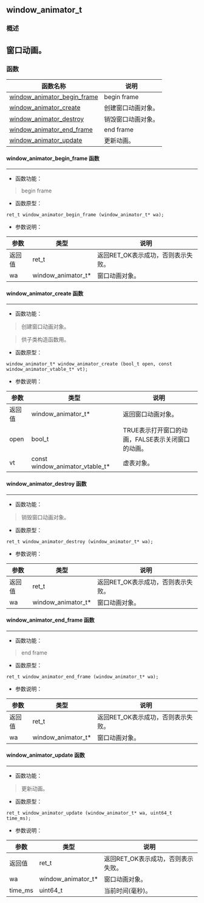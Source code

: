 ## window\_animator\_t
### 概述
窗口动画。
----------------------------------
### 函数
<p id="window_animator_t_methods">

| 函数名称 | 说明 | 
| -------- | ------------ | 
| <a href="#window_animator_t_window_animator_begin_frame">window\_animator\_begin\_frame</a> | begin frame |
| <a href="#window_animator_t_window_animator_create">window\_animator\_create</a> | 创建窗口动画对象。 |
| <a href="#window_animator_t_window_animator_destroy">window\_animator\_destroy</a> | 销毁窗口动画对象。 |
| <a href="#window_animator_t_window_animator_end_frame">window\_animator\_end\_frame</a> | end frame |
| <a href="#window_animator_t_window_animator_update">window\_animator\_update</a> | 更新动画。 |
#### window\_animator\_begin\_frame 函数
-----------------------

* 函数功能：

> <p id="window_animator_t_window_animator_begin_frame">begin frame

* 函数原型：

```
ret_t window_animator_begin_frame (window_animator_t* wa);
```

* 参数说明：

| 参数 | 类型 | 说明 |
| -------- | ----- | --------- |
| 返回值 | ret\_t | 返回RET\_OK表示成功，否则表示失败。 |
| wa | window\_animator\_t* | 窗口动画对象。 |
#### window\_animator\_create 函数
-----------------------

* 函数功能：

> <p id="window_animator_t_window_animator_create">创建窗口动画对象。

>供子类构造函数用。

* 函数原型：

```
window_animator_t* window_animator_create (bool_t open, const window_animator_vtable_t* vt);
```

* 参数说明：

| 参数 | 类型 | 说明 |
| -------- | ----- | --------- |
| 返回值 | window\_animator\_t* | 返回窗口动画对象。 |
| open | bool\_t | TRUE表示打开窗口的动画，FALSE表示关闭窗口的动画。 |
| vt | const window\_animator\_vtable\_t* | 虚表对象。 |
#### window\_animator\_destroy 函数
-----------------------

* 函数功能：

> <p id="window_animator_t_window_animator_destroy">销毁窗口动画对象。

* 函数原型：

```
ret_t window_animator_destroy (window_animator_t* wa);
```

* 参数说明：

| 参数 | 类型 | 说明 |
| -------- | ----- | --------- |
| 返回值 | ret\_t | 返回RET\_OK表示成功，否则表示失败。 |
| wa | window\_animator\_t* | 窗口动画对象。 |
#### window\_animator\_end\_frame 函数
-----------------------

* 函数功能：

> <p id="window_animator_t_window_animator_end_frame">end frame

* 函数原型：

```
ret_t window_animator_end_frame (window_animator_t* wa);
```

* 参数说明：

| 参数 | 类型 | 说明 |
| -------- | ----- | --------- |
| 返回值 | ret\_t | 返回RET\_OK表示成功，否则表示失败。 |
| wa | window\_animator\_t* | 窗口动画对象。 |
#### window\_animator\_update 函数
-----------------------

* 函数功能：

> <p id="window_animator_t_window_animator_update">更新动画。

* 函数原型：

```
ret_t window_animator_update (window_animator_t* wa, uint64_t time_ms);
```

* 参数说明：

| 参数 | 类型 | 说明 |
| -------- | ----- | --------- |
| 返回值 | ret\_t | 返回RET\_OK表示成功，否则表示失败。 |
| wa | window\_animator\_t* | 窗口动画对象。 |
| time\_ms | uint64\_t | 当前时间(毫秒)。 |
